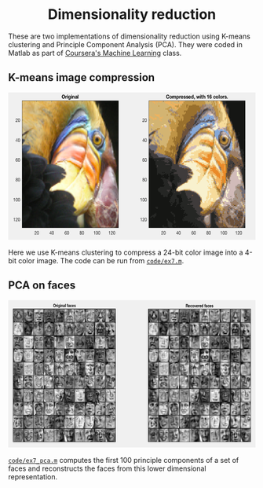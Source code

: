 <h1 align="center">Dimensionality reduction
</h1>

These are two implementations of dimensionality reduction using K-means clustering and Principle Component Analysis (PCA). They were coded in Matlab as part of [Coursera's Machine Learning](https://www.coursera.org/learn/machine-learning) class. 

## K-means image compression

<p align="center">
<img src="docs/images/image_compression.png" alt="digits" width="600" height="300">
</p>

Here we use K-means clustering to compress a 24-bit color image into a 4-bit color image. The code can be run from [`code/ex7.m`](code/ex7.m). 

## PCA on faces

<p align="center">
<img src="docs/images/faces.png" alt="digits" width="600" height="300">
</p>

[`code/ex7_pca.m`](code/ex7_pca.m) computes the first 100 principle components of a set of faces and reconstructs the faces from this lower dimensional representation. 